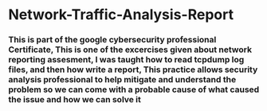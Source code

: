 # Network-Traffic-Analysis-Report
<h3>

  This is part of the google cybersecurity professional Certificate, This is one of the excercises given about network reporting assesment, I was taught how to read tcpdump log files, and then how write a report, This practice allows security analysis professional to help mitigate and understand the problem so we can come with a probable cause of what caused the issue and how we can solve it

</h3>
